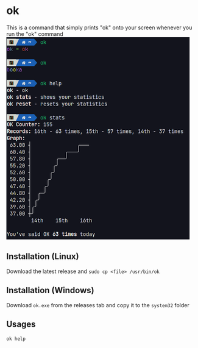 # ok
This is a command that simply prints "ok" onto your screen whenever you run the "ok" command
![Screenshot](https://raw.githubusercontent.com/ErrorNoInternet/ok/main/ok.png)

## Installation (Linux)
Download the latest release and `sudo cp <file> /usr/bin/ok`

## Installation (Windows)
Download `ok.exe` from the releases tab and copy it to the `system32` folder

## Usages
```
ok help
```
